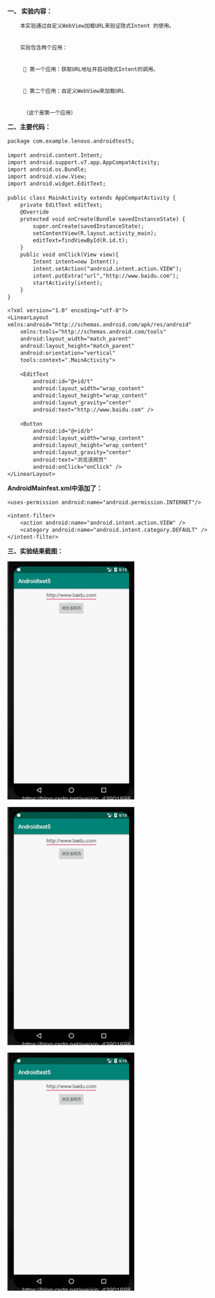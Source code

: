 
**一、 实验内容：**


        本实验通过自定义WebView加载URL来验证隐式Intent 的使用。
        
        
        实验包含两个应用：
        
        
          第一个应用：获取URL地址并启动隐式Intent的调用。
         
         
          第二个应用：自定义WebView来加载URL


         （这个是第一个应用）
         
         
**二、主要代码：**


```
package com.example.lenovo.androidtest5;

import android.content.Intent;
import android.support.v7.app.AppCompatActivity;
import android.os.Bundle;
import android.view.View;
import android.widget.EditText;

public class MainActivity extends AppCompatActivity {
    private EditText editText;
    @Override
    protected void onCreate(Bundle savedInstanceState) {
        super.onCreate(savedInstanceState);
        setContentView(R.layout.activity_main);
        editText=findViewById(R.id.t);
    }
    public void onClick(View view){
        Intent intent=new Intent();
        intent.setAction("android.intent.action.VIEW");
        intent.putExtra("url","http://www.baidu.com");
        startActivity(intent);
    }
}
```
```
<?xml version="1.0" encoding="utf-8"?>
<LinearLayout xmlns:android="http://schemas.android.com/apk/res/android"
    xmlns:tools="http://schemas.android.com/tools"
    android:layout_width="match_parent"
    android:layout_height="match_parent"
    android:orientation="vertical"
    tools:context=".MainActivity">

    <EditText
        android:id="@+id/t"
        android:layout_width="wrap_content"
        android:layout_height="wrap_content"
        android:layout_gravity="center"
        android:text="http://www.baidu.com" />

    <Button
        android:id="@+id/b"
        android:layout_width="wrap_content"
        android:layout_height="wrap_content"
        android:layout_gravity="center"
        android:text="浏览该网页"
        android:onClick="onClick" />
</LinearLayout>
```
**AndroidMainfest.xml中添加了：**
```
<uses-permission android:name="android.permission.INTERNET"/>
```
```
<intent-filter>
    <action android:name="android.intent.action.VIEW" />
    <category android:name="android.intent.category.DEFAULT" />
</intent-filter>
```

**三、实验结果截图：**

![image](https://github.com/TheEndofAbyss/Intent/blob/master/image/5.1.png)

![image](https://github.com/TheEndofAbyss/Intent/blob/master/image/5.1.png)

![image](https://github.com/TheEndofAbyss/Intent/blob/master/image/5.1.png)

